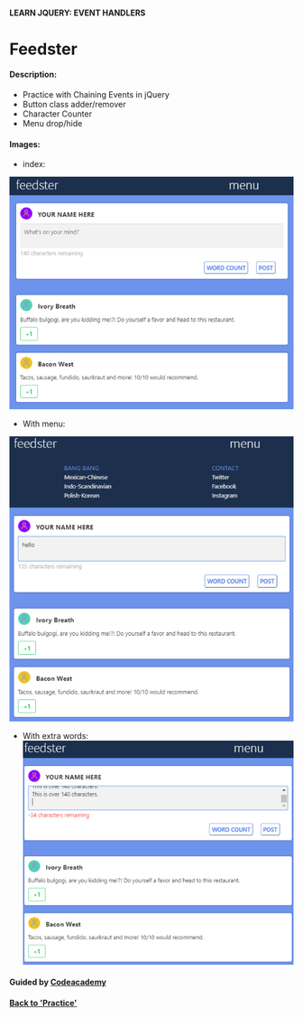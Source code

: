 
#### LEARN JQUERY: EVENT HANDLERS

# Feedster

#### Description:
- Practice with Chaining Events in jQuery
- Button class adder/remover
- Character Counter
- Menu drop/hide

#### Images:
- index:

![Feedster](img/feedster1.png)
- With menu:

![Feedster](img/feedster2.png)

- With extra words:
![Feedster](img/feedster3.png)

#### Guided by [Codeacademy](http://ssqt.co/mQfdNdy)
#### [Back to 'Practice'](https://github.com/soohyeok/Practice)
